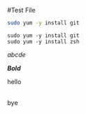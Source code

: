 #Test File

```bash
sudo yum -y install git
```

```
sudo yum -y install git
sudo yum -y install zsh
```

_abcde_

***Bold***

hello

<br>
bye

